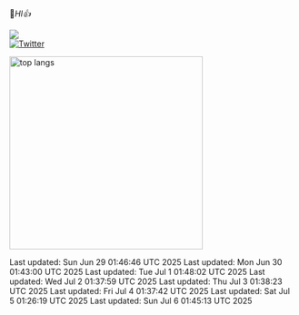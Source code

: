 🚀*HI👍*

![](https://komarev.com/ghpvc/?username=waiorecchi&color=blue)  
[![Twitter](https://img.shields.io/badge/Twitter-1DA1F2?style=flat&logo=twitter&logoColor=white)](https://x.com/oreennginia)

 <img alt="top langs" height="340px" src="https://github-readme-stats.vercel.app/api/top-langs/?username=waiorecchi&theme=dark&layout=compact&langs_count=16&card_width=320&date=1750640805" />

Last updated: Sun Jun 29 01:46:46 UTC 2025
Last updated: Mon Jun 30 01:43:00 UTC 2025
Last updated: Tue Jul  1 01:48:02 UTC 2025
Last updated: Wed Jul  2 01:37:59 UTC 2025
Last updated: Thu Jul  3 01:38:23 UTC 2025
Last updated: Fri Jul  4 01:37:42 UTC 2025
Last updated: Sat Jul  5 01:26:19 UTC 2025
Last updated: Sun Jul  6 01:45:13 UTC 2025
